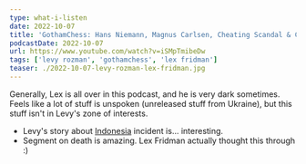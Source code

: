 ```yaml
---
type: what-i-listen
date: 2022-10-07
title: 'GothamChess: Hans Niemann, Magnus Carlsen, Cheating Scandal & Chess Bots | LFP #327'
podcastDate: 2022-10-07
url: https://www.youtube.com/watch?v=iSMpTmibeDw
tags: ['levy rozman', 'gothamchess', 'lex fridman']
teaser: ./2022-10-07-levy-rozman-lex-fridman.jpg
---
```


Generally, Lex is all over in this podcast, and he is very dark sometimes. Feels like a lot of stuff is unspoken (unreleased stuff from Ukraine), but this stuff isn't in Levy's zone of interests.

* Levy's story about [Indonesia](https://www.youtube.com/watch?v=mvr9pSOsowU) incident is... interesting.
* Segment on death is amazing. Lex Fridman actually thought this through :)
